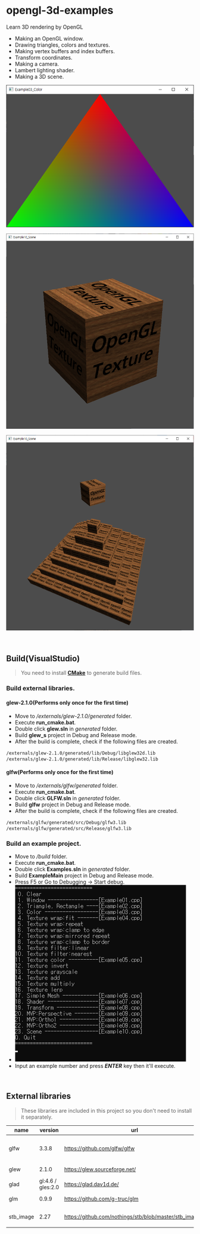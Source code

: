 # opengl-3d-examples

Learn 3D rendering by OpenGL

- Making an OpenGL window.
- Drawing triangles, colors and textures.
- Making vertex buffers and index buffers.
- Transform coordinates.
- Making a camera.
- Lambert lighting shader.
- Making a 3D scene.

![](https://github.com/sunduk/opengl-3d-examples/blob/main/doc/triangle.png)

![](https://github.com/sunduk/opengl-3d-examples/blob/main/doc/box.png)

![](https://github.com/sunduk/opengl-3d-examples/blob/main/doc/pyramid.png)


<br/>

## Build(VisualStudio)

> You need to install **[CMake](https://cmake.org/)** to generate build files.

### Build external libraries.

#### glew-2.1.0(Performs only once for the first time)

- Move to */externals/glew-2.1.0/generated* folder.
- Execute **run_cmake.bat**.
- Double click **glew.sln** in *generated* folder.
- Build **glew_s** project in Debug and Release mode.
- After the build is complete, check if the following files are created.
```
/externals/glew-2.1.0/generated/lib/Debug/libglew32d.lib
/externals/glew-2.1.0/generated/lib/Release/libglew32.lib
```

#### glfw(Performs only once for the first time)

- Move to */externals/glfw/generated* folder.
- Execute **run_cmake.bat**.
- Double click **GLFW.sln** in *generated* folder.
- Build **glfw** project in Debug and Release mode.
- After the build is complete, check if the following files are created.
```
/externals/glfw/generated/src/Debug/glfw3.lib
/externals/glfw/generated/src/Release/glfw3.lib
```

### Build an example project.

- Move to */build* folder.
- Execute **run_cmake.bat**.
- Double click **Examples.sln** in *generated* folder.
- Build **ExampleMain** project in Debug and Release mode.
- Press F5 or Go to Debugging -> Start debug.
- ![](https://github.com/sunduk/opengl-3d-examples/blob/main/doc/menu.png)
- Input an example number and press **_ENTER_** key then it'll execute.


<br/>

## External libraries

> These libraries are included in this project so you don't need to install it separately.

| name       | version            | url                                                     | purpose                 |
|------------|--------------------|---------------------------------------------------------|-------------------------|
| glfw       | 3.3.8              | https://github.com/glfw/glfw                            | Making a window. Event handling. |
| glew       | 2.1.0              | https://glew.sourceforge.net/                           | OpenGL extensions.         |
| glad       | gl:4.6 / gles:2.0  | https://glad.dav1d.de/                                  | OpenGL drivers.     |
| glm        | 0.9.9              | https://github.com/g-truc/glm                           | Math library.          |
| stb_image  | 2.27               | https://github.com/nothings/stb/blob/master/stb_image.h | Loading image files.         |

<br/>
